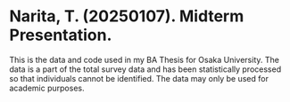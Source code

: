 # Narita, T. (20250107). Midterm Presentation.
This is the data and code used in my BA Thesis for Osaka University. The data is a part of the total survey data and has been statistically processed so that individuals cannot be identified. The data may only be used for academic purposes.
